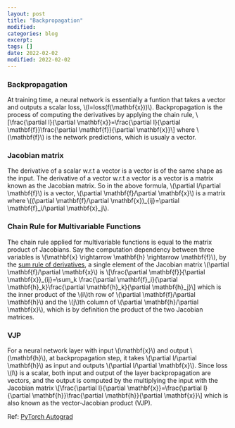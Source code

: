 ```yaml
---
layout: post
title: "Backpropagation"
modified:
categories: blog
excerpt:
tags: []
date: 2022-02-02
modified: 2022-02-02
---
```


### Backpropagation
At training time, a neural network is essentially a funtion that takes a vector and outputs a scalar loss, \\(l=loss(f(\mathbf{x}))\\). 
Backpropagation is the process of computing the derivatives by applying the chain rule,
\\[\frac{\partial l}{\partial \mathbf{x}}=\frac{\partial l}{\partial \mathbf{f}}\frac{\partial \mathbf{f}}{\partial \mathbf{x}}\\]
where \\(\mathbf{f}\\) is the network predictions, which is usualy a vector.

### Jacobian matrix
The derivative of a scalar w.r.t a vector is a vector is of the same shape as the input.
The derivative of a vector w.r.t a vector is a vector is a matrix known as the Jacobian matrix.
So in the above formula, \\(\partial l/\partial \mathbf{f}\\) is a vector, \\(\partial \mathbf{f}/\partial \mathbf{x}\\) is a matrix where \\((\partial \mathbf{f}/\partial \mathbf{x})_{ij}=\partial \mathbf{f}_i/\partial \mathbf{x}_j\\).


### Chain Rule for Multivariable Functions
The chain rule applied for multivariable functions is equal to the matrix product of Jacobians.
Say the computation dependency between three variables is \\(\mathbf{x} \rightarrow \mathbf{h} \rightarrow \mathbf{f}\\),
by the [sum rule of derivatives](https://en.wikipedia.org/wiki/Differentiation_rules#Differentiation_is_linear), a single element of the Jacobian matrix \\(\partial \mathbf{f}/\partial \mathbf{x}\\) is
\\[\frac{\partial \mathbf{f}}{\partial \mathbf{x}}_{ij}=\sum_k \frac{\partial \mathbf{f}_i}{\partial \mathbf{h}_k}\frac{\partial \mathbf{h}_k}{\partial \mathbf{h}_j}\\]
which is the inner product of the \\(i\\)th row of \\(\partial \mathbf{f}/\partial \mathbf{h}\\) and the \\(j\\)th column of \\(\partial \mathbf{h}/\partial \mathbf{x}\\), which is by definition the product of the two Jacobian matrices.


### VJP
For a neural network layer with input \\(\mathbf{x}\\) and output \\(\mathbf{h}\\), at backpropagation step, it takes \\(\partial l/\partial \mathbf{h}\\) as input and outputs \\(\partial l/\partial \mathbf{x}\\). 
Since loss \\(l\\) is a scalar, both input and output of the layer backpropagation are vectors, and the output is computed by the multiplying the input with the Jacobian matrix
\\[\frac{\partial l}{\partial \mathbf{x}}=\frac{\partial l}{\partial \mathbf{h}}\frac{\partial \mathbf{h}}{\partial \mathbf{x}}\\]
which is also known as the vector-Jacobian product (VJP).

Ref: [PyTorch Autograd](https://pytorch.org/tutorials/beginner/introyt/autogradyt_tutorial.html#advanced-topic-more-autograd-detail-and-the-high-level-api)


